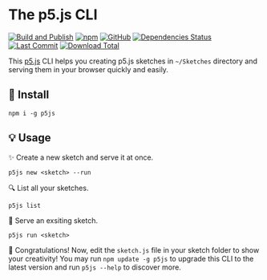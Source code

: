 # The p5.js CLI

[![Build and Publish](https://github.com/archtaurus/p5js-cli/actions/workflows/publish.yml/badge.svg)](https://github.com/archtaurus/p5js-cli/actions/workflows/publish.yml)
[![npm](https://img.shields.io/npm/v/p5js)](https://www.npmjs.com/package/p5js)
[![GitHub](https://img.shields.io/github/license/archtaurus/p5js-cli)](https://github.com/archtaurus/p5js-cli/blob/master/LICENSE)
[![Dependencies Status](https://status.david-dm.org/gh/archtaurus/p5js-cli.svg)](https://www.npmjs.com/package/p5js?activeTab=dependencies)
[![Last Commit](https://img.shields.io/github/last-commit/archtaurus/p5js-cli)](https://github.com/archtaurus/p5js-cli)
[![Download Total](https://img.shields.io/npm/dt/p5js)](https://www.npmjs.com/package/p5js)

This [p5.js](https://p5js.org) CLI helps you creating p5.js sketches in `~/Sketches` directory and serving them in your browser quickly and easily.

## 🐙 Install

``` shell
npm i -g p5js
```

## 💡 Usage

✨ Create a new sketch and serve it at once.

``` shell
p5js new <sketch> --run
```

🔍 List all your sketches.

``` shell
p5js list
```

🐎 Serve an exsiting sketch.

``` shell
p5js run <sketch>
```

🎉 Congratulations! Now, edit the `sketch.js` file in your sketch folder to show your creativity! You may run `npm update -g p5js` to upgrade this CLI to the latest version and run `p5js --help` to discover more.
